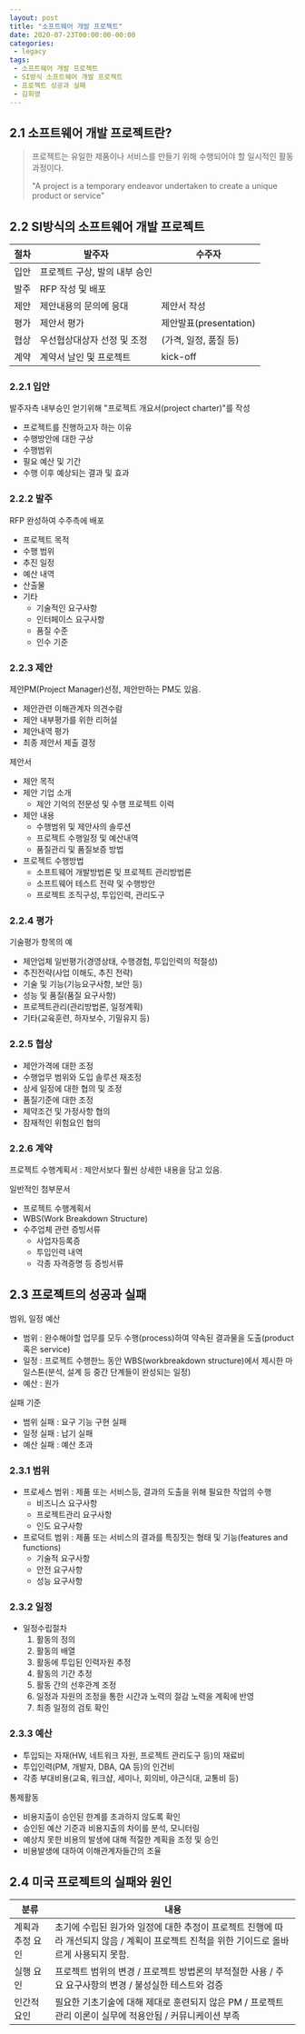 ```yaml
---
layout: post
title: "소프트웨어 개발 프로젝트"
date: 2020-07-23T00:00:00-00:00
categories:
 - legacy
tags:
 - 소프트웨어 개발 프로젝트
 - SI방식 소프트웨어 개발 프로젝트
 - 프로젝트 성공과 실패
 - 김희영
---
```


## 2.1 소프트웨어 개발 프로젝트란?

> 프로젝트는 유일한 제품이나 서비스를 만들기 위해 수행되어야 할 일시적인 활동과정이다.
>
> "A project is a temporary endeavor undertaken to create a unique product or service"

## 2.2 SI방식의 소프트웨어 개발 프로젝트

| 절차 | 발주자                        | 수주자                 |
| ---- | ----------------------------- | ---------------------- |
| 입안 | 프로젝트 구상, 발의 내부 승인 |                        |
| 발주 | RFP 작성 및 배포              |                        |
| 제안 | 제안내용의 문의에 응대        | 제안서 작성            |
| 평가 | 제안서 평가                   | 제안발표(presentation) |
| 협상 | 우선협상대상자 선정 및 조정   | (가격, 일정, 품질 등)  |
| 계약 | 계약서 날인 및 프로젝트       | kick-off               |

### 2.2.1 입안

발주자측 내부승인 얻기위해 "프로젝트 개요서(project charter)"를 작성

- 프로젝트를 진행하고자 하는 이유
- 수행방안에 대한 구상
- 수행범위
- 필요 예산 및 기간
- 수행 이후 예상되는 결과 및 효과

### 2.2.2 발주

RFP 완성하여 수주측에 배포

- 프로젝트 목적
- 수행 범위
- 추진 일정
- 예산 내역
- 산출물
- 기타
  - 기술적인 요구사항
  - 인터페이스 요구사항
  - 품질 수준
  - 인수 기준

### 2.2.3 제안

제안PM(Project Manager)선정, 제안만하는 PM도 있음.

- 제안관련 이해관계자 의견수람
- 제안 내부평가를 위한 리허설
- 제안내역 평가
- 최종 제안서 제출 결정

제안서

- 제안 목적
- 제안 기업 소개
  - 제안 기억의 전문성 및 수행 프로젝트 이력
- 제안 내용
  - 수행범위 및 제안사의 솔루션
  - 프로젝트 수행일정 및 예산내역
  - 품질관리 및 품질보증 방법
- 프로젝트 수행방법
  - 소프트웨어 개발방법론 및 프로젝트 관리방법론
  - 소프트웨어 테스트 전략 및 수행방안
  - 프로젝트 조직구성, 투입인력, 관리도구

### 2.2.4 평가

기술평가 항목의 예

- 제안업체 일반평가(경영상태, 수행경험, 투입인력의 적절성)
- 추진전략(사업 이해도, 추진 전략)
- 기술 및 기능(기능요구사항, 보안 등)
- 성능 및 품질(품질 요구사항)
- 프로젝트관리(관리방법론, 일정계획)
- 기타(교육훈련, 하자보수, 기밀유지 등)

### 2.2.5 협상

- 제안가격에 대한 조정
- 수행업무 범위와 도입 솔루션 재조정
- 상세 일정에 대한 협의 및 조정
- 품질기준에 대한 조정
- 제약조건 및 가정사항 협의
- 잠재적인 위험요인 협의

### 2.2.6 계약

프로젝트 수행계획서 : 제안서보다 훨씬 상세한 내용을 담고 있음.

일반적인 첨부문서

- 프로젝트 수행계획서
- WBS(Work Breakdown Structure)
- 수주업체 관련 증빙서류
  - 사업자등록증
  - 투입인력 내역
  - 각종 자격증명 등 증빙서류

## 2.3 프로젝트의 성공과 실패

범위, 일정 예산

- 범위 : 완수해야할 업무를 모두 수행(process)하여 약속된 결과물을 도출(product 혹은 service)
- 일정 : 프로젝트 수행한느 동안 WBS(workbreakdown structure)에서 제시한 마일스톤(분석, 설계 등 중간 단계들이 완성되는 일정)
- 예산 : 원가

실패 기준

- 범위 실패 : 요구 기능 구현 실패
- 일정 실패 : 납기 실패
- 예산 실패 : 예산 초과

### 2.3.1 범위

- 프로세스 범위 : 제품 또는 서비스등, 결과의 도출을 위해 필요한 작업의 수행
  - 비즈니스 요구사항
  - 프로젝트관리 요구사항
  - 인도 요구사항
- 프로덕트 범위 : 제품 또는 서비스의 결과를 특징짓는 형태 및 기능(features and functions)
  - 기술적 요구사항
  - 안전 요구사항
  - 성능 요구사항

### 2.3.2 일정

- 일정수립절차
  1. 활동의 정의
  2. 활동의 배열
  3. 활동에 투입된 인력자원 추정
  4. 활동의 기간 추정
  5. 활동 간의 선후관계 조정
  6. 일정과 자원의 조정을 통한 시간과 노력의 절감 노력을 계획에 반영
  7. 최종 일정의 검토 확인

### 2.3.3 예산

- 투입되는 자재(HW, 네트워크 자원, 프로젝트 관리도구 등)의 재료비
- 투입인력(PM, 개발자, DBA, QA 등)의 인건비
- 각종 부대비용(교육, 워크샵, 세미나, 회의비, 야근식대, 교통비 등)

통제활동

- 비용지출이 승인된 한계를 초과하지 않도록 확인
- 승인된 예산 기준과 비용지출의 차이를 분석, 모니터링
- 예상치 못한 비용의 발생에 대해 적절한 계획을 조정 및 승인
- 비용발생에 대하여 이해관계자들간의 조율

## 2.4 미국 프로젝트의 실패와 원인

| 분류             | 내용                                                         |
| ---------------- | ------------------------------------------------------------ |
| 계획과 추정 요인 | 초기에 수립된 원가와 일정에 대한 추정이 프로젝트 진행에 따라 개선되지 않음 / 계획이 프로젝트 진척을 위한 기이드로 올바르게 사용되지 못함. |
| 실행 요인        | 프로젝트 범위의 변경 / 프로젝트 방법론의 부적절한 사용 / 주요 요구사항의 변경 / 불성실한 테스트와 검증 |
| 인간적 요인      | 필요한 기초기술에 대해 제대로 훈련되지 않은 PM / 프로젝트 관리 이론이 실무에 적용안됨 / 커뮤니케이션 부족 |
